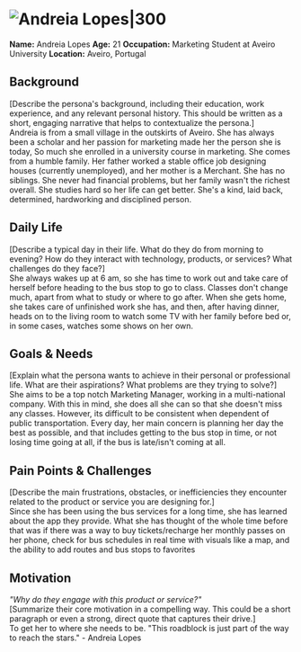# ![Andreia Lopes|300](personas/persona2.jpg)  
**Name:** Andreia Lopes
**Age:** 21
**Occupation:** Marketing Student at Aveiro University
**Location:** Aveiro, Portugal

## Background  
[Describe the persona's background, including their education, work experience, and any relevant personal history. This should be written as a short, engaging narrative that helps to contextualize the persona.]  
Andreia is from a small village in the outskirts of Aveiro. She has always been a scholar and her passion for marketing made her the person she is today,  So much she enrolled in a university course in marketing. She comes from a humble family. Her father worked a stable office job designing houses (currently unemployed), and her mother is a Merchant. She has no siblings. She never had financial problems, but her family wasn't the richest overall. She studies hard so her life can get better. She's a kind, laid back, determined, hardworking and disciplined person.
## Daily Life  
[Describe a typical day in their life. What do they do from morning to evening? How do they interact with technology, products, or services? What challenges do they face?]  
She always wakes up at 6 am, so she has time to work out and take care of  herself before heading to the bus stop to go to class. Classes don't change much, apart from what to study or where to go after. When she gets home, she takes care of unfinished work she has, and then, after having dinner, heads on to the living room to watch some TV with her family before bed or, in some cases, watches some shows on her own.

## Goals & Needs  
[Explain what the persona wants to achieve in their personal or professional life. What are their aspirations? What problems are they trying to solve?]  
She aims to be a top notch Marketing Manager, working in a multi-national company. With this in mind, she does all she can so that she doesn't miss any classes. However, its difficult to be consistent when dependent of public transportation. Every day, her main concern is planning her day the best as possible, and that includes getting to the bus stop in time, or not losing time going at all, if the bus is late/isn't coming at all.

## Pain Points & Challenges  
[Describe the main frustrations, obstacles, or inefficiencies they encounter related to the product or service you are designing for.]  
Since she has been using the bus services for a long time, she has learned about the app they provide. What she has thought of the whole time before that was if there was a way to buy tickets/recharge her monthly passes on her phone, check for bus schedules in real time with visuals like a map, and the ability to add routes and bus stops to favorites

## Motivation  
*"Why do they engage with this product or service?"*  
[Summarize their core motivation in a compelling way. This could be a short paragraph or even a strong, direct quote that captures their drive.]  
To get her to where she needs to be. 
"This roadblock is just part of the way to reach the stars." - Andreia Lopes
